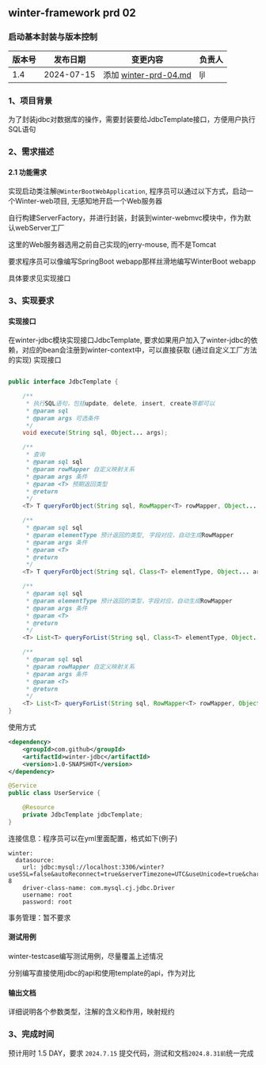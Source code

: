 ## winter-framework prd 02

### 启动基本封装与版本控制

| 版本号 | 发布日期       | 变更内容                                      | 负责人 |
|-----|------------|-------------------------------------------|-----|
| 1.4 | 2024-07-15 | 添加 [winter-prd-04.md](./winter-prd-04.md) | ljl |

### 1、项目背景

为了封装jdbc对数据库的操作，需要封装要给JdbcTemplate接口，方便用户执行SQL语句


### 2、需求描述
#### 2.1 功能需求

实现启动类注解`@WinterBootWebApplication`, 程序员可以通过以下方式，启动一个Winter-web项目, 无感知地开启一个Web服务器

自行构建ServerFactory，并进行封装，封装到winter-webmvc模块中，作为默认webServer工厂

这里的Web服务器选用之前自己实现的jerry-mouse, 而不是Tomcat

要求程序员可以像编写SpringBoot webapp那样丝滑地编写WinterBoot webapp

具体要求见实现接口

### 3、实现要求
#### 实现接口
在winter-jdbc模块实现接口JdbcTemplate, 要求如果用户加入了winter-jdbc的依赖，对应的bean会注册到winter-context中，可以直接获取
(通过自定义工厂方法的实现)
实现接口
```JAVA

public interface JdbcTemplate {

    /**
     * 执行SQL语句，包括update, delete, insert, create等都可以
     * @param sql
     * @param args 可选条件
     */
    void execute(String sql, Object... args);

    /**
     * 查询
     * @param sql sql
     * @param rowMapper 自定义映射关系
     * @param args 条件
     * @param <T> 预期返回类型
     * @return
     */
    <T> T queryForObject(String sql, RowMapper<T> rowMapper, Object... args) throws DataAccessException;

    /**
     * @param sql sql
     * @param elementType 预计返回的类型, 字段对应，自动生成RowMapper
     * @param args 条件
     * @param <T>
     * @return
     */
    <T> T queryForObject(String sql, Class<T> elementType, Object... args) throws DataAccessException;

    /**
     * @param sql sql
     * @param elementType 预计返回的类型，字段对应，自动生成RowMapper
     * @param args 条件
     * @param <T>
     * @return
     */
    <T> List<T> queryForList(String sql, Class<T> elementType, Object... args) throws DataAccessException;

    /**
     * @param sql sql
     * @param rowMapper 自定义映射关系
     * @param args 条件
     * @param <T>
     * @return
     */
    <T> List<T> queryForList(String sql, RowMapper<T> rowMapper, Object... args) throws DataAccessException;
}
```
使用方式
```XML
<dependency>
    <groupId>com.github</groupId>
    <artifactId>winter-jdbc</artifactId>
    <version>1.0-SNAPSHOT</version>
</dependency>
```

```java
@Service
public class UserService {

    @Resource
    private JdbcTemplate jdbcTemplate;
}
```


连接信息：程序员可以在yml里面配置，格式如下(例子)
```YML
winter:
  datasource:
    url: jdbc:mysql://localhost:3306/winter?useSSL=false&autoReconnect=true&serverTimezone=UTC&useUnicode=true&characterEncoding=UTF-8
    driver-class-name: com.mysql.cj.jdbc.Driver
    username: root
    password: root
```

事务管理：暂不要求

#### 测试用例
winter-testcase编写测试用例，尽量覆盖上述情况

分别编写直接使用jdbc的api和使用template的api，作为对比


#### 输出文档
详细说明各个参数类型，注解的含义和作用，映射规约

### 3、完成时间
预计用时 1.5 DAY，要求 `2024.7.15` 提交代码，测试和文档`2024.8.31前`统一完成
